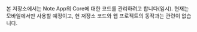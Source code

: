 본 저장소에서는 Note App의 Core에 대한 코드를 관리하려고 합니다(임시).
현재는 모바일에서만 사용할 예정이고, 현 저장소 코드와 웹 프로젝트의 동작과는 관련이 없습니다.
